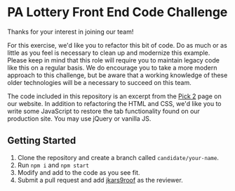 # PA Lottery Front End Code Challenge

Thanks for your interest in joining our team!

For this exercise, we'd like you to refactor this bit of code. Do as much or as little as you feel is necessary to clean up and modernize this example. Please keep in mind that this role will require you to maintain legacy code like this on a regular basis. We do encourage you to take a more modern approach to this challenge, but be aware that a working knowledge of these older technologies will be a necessary to succeed on this team.

The code included in this repository is an excerpt from the [Pick 2](https://www.palottery.state.pa.us/Draw-Games/PICK-2.aspx) page on our website. In addition to refactoring the HTML and CSS, we'd like you to write some JavaScript to restore the tab functionality found on our production site. You may use jQuery or vanilla JS.

## Getting Started

  1. Clone the repository and create a branch called `candidate/your-name`.
  2. Run `npm i` and `npm start`
  3. Modify and add to the code as you see fit.
  4. Submit a pull request and add [jkars9roof](https://github.com/jkars9roof) as the reviewer.
